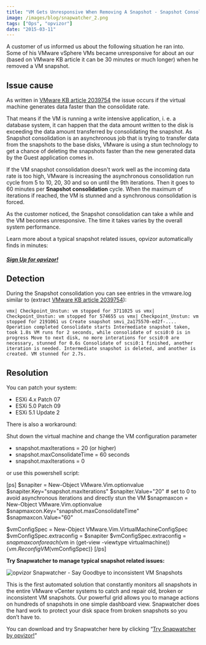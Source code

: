 ```yaml
---
title: "VM Gets Unresponsive When Removing A Snapshot - Snapshot Consolidation"
image: /images/blog/snapwatcher_2.png
tags: ["Ops", "opvizor"]
date: "2015-03-11"
---
```


A customer of us informed us about the following situation he ran into. Some of his VMware vSphere VMs became unresponsive for about an our (based on VMware KB article it can be 30 minutes or much longer) when he removed a VM snapshot.

## Issue cause

As written in [VMware KB article 2039754](http://kb.vmware.com/selfservice/microsites/search.do?language=en_US&cmd=displayKC&externalId=2039754) the issue occurs if the virtual machine generates data faster than the consolidate rate.

That means if the VM is running a write intensive application, i. e. a database system, it can happen that the data amount written to the disk is exceeding the data amount transferred by consolidating the snapshot. As Snapshot consolidation is an asynchronous job that is trying to transfer data from the snapshots to the base disks, VMware is using a stun technology to get a chance of deleting the snapshots faster than the new generated data by the Guest application comes in.

If the VM snapshot consolidation doesn't work well as the incoming data rate is too high, VMware is increasing the asynchronous consolidation run cycle from 5 to 10, 20, 30 and so on until the 9th iterations. Then it goes to 60 minutes per **Snapshot consolidation** cycle. When the maximum of iterations if reached, the VM is stunned and a synchronous consolidation is forced.

As the customer noticed, the Snapshot consolidation can take a while and the VM becomes unresponsive. The time it takes varies by the overall system performance.

Learn more about a typical snapshot related issues, opvizor automatically finds in minutes:

##### [**Sign Up for opvizor!**](/register)

## Detection

During the Snapshot consolidation you can see entries in the vmware.log similar to (extract [VMware KB article 2039754](http://kb.vmware.com/selfservice/microsites/search.do?language=en_US&cmd=displayKC&externalId=2039754)):

`vmx| Checkpoint_Unstun: vm stopped for 3711025 us vmx| Checkpoint_Unstun: vm stopped for 574655 us vmx| Checkpoint_Unstun: vm stopped for 2191061 us Create snapshot smvi_2a175570-ed2f-.... Operation completed Consolidate starts Intermediate snapshot taken, took 1.8s VM runs for 2 seconds, while consolidate of scsi0:0 is in progress Move to next disk, no more interations for scsi0:0 are necessary, stunned for 0.6s Consolidate of scsi0:1 finished, another iteration is needed. Intermediate snapshot is deleted, and another is created. VM stunned for 2.7s.`

## Resolution

You can patch your system:

- ESXi 4.x Patch 07
- ESXi 5.0 Patch 09
- ESXi 5.1 Update 2

There is also a workaround:

Shut down the virtual machine and change the VM configuration parameter

- snapshot.maxIterations = 20 (or higher)
- snapshot.maxConsolidateTime = 60 seconds
- snapshot.maxIterations = 0

or use this powershell script:

\[ps\] $snapiter = New-Object VMware.Vim.optionvalue $snapiter.Key="snapshot.maxIterations" $snapiter.Value="20" # set to 0 to avoid asynchronous iterations and directly stun the VM $snapmaxcon = New-Object VMware.Vim.optionvalue $snapmaxcon.Key="snapshot.maxConsolidateTime" $snapmaxcon.Value="60"

$vmConfigSpec = New-Object VMware.Vim.VirtualMachineConfigSpec $vmConfigSpec.extraconfig = $snapiter $vmConfigSpec.extraconfig = $snapmaxcon foreach($vm in (get-view -viewtype virtualmachine)){$vm.ReconfigVM($vmConfigSpec)} \[/ps\]

**Try Snapwatcher to manage typical snapshot related issues:**

![opvizor Snapwatcher - Say Goodbye to inconsistent VM Snapshots](/images/blog/snapwatcher_2.png)

This is the first automated solution that constantly monitors all snapshots in the entire VMware vCenter systems to catch and repair old, broken or inconsistent VM snapshots. Our powerful grid allows you to manage actions on hundreds of snapshots in one simple dashboard view. Snapwatcher does the hard work to protect your disk space from broken snapshots so you don’t have to.

You can download and try Snapwatcher here by clicking “[Try Snapwatcher by opvizor!](http://try.opvizor.com/snapwatcher)”
